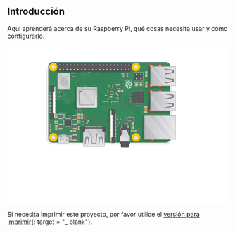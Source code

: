 ## Introducción

Aquí aprenderá acerca de su Raspberry Pi, qué cosas necesita usar y cómo configurarlo.

![enchufar el pi](images/pi-plug-in.gif)

Si necesita imprimir este proyecto, por favor utilice el [versión para imprimir](https://projects.raspberrypi.org/en/projects/aspberry-pi-setting-up/print){: target = "_ blank"}.